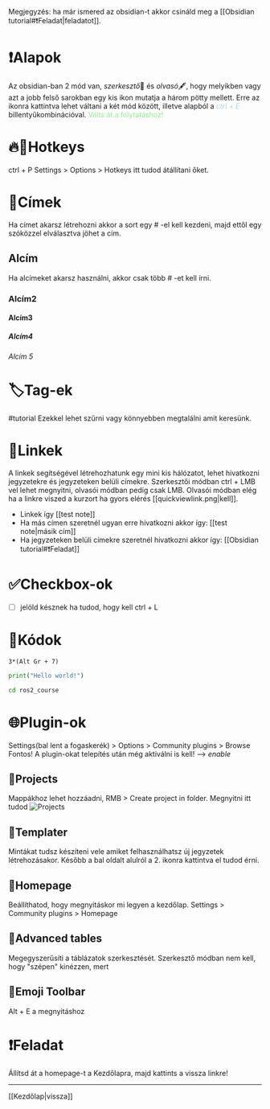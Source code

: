 
Megjegyzés: ha már ismered az obsidian-t akkor csináld meg a [[Obsidian tutorial#❗Feladat|feladatot]].
# ❗Alapok
Az obsidian-ban 2 mód van, *szerkesztő*📖 és *olvasó*🖋️, hogy melyikben vagy azt a jobb felső sarokban egy kis ikon mutatja a három pötty mellett. Erre az ikonra kattintva lehet váltani a két mód között, illetve alapból a <font color="lightblue">*ctrl + E*</font> billentyűkombinációval. 
<font color="lightgreen">Válts át a folytatáshoz!</font>  

# 🔥🔑Hotkeys
ctrl + P 
Settings > Options > Hotkeys itt tudod átállítani őket.

# 📰Címek
Ha címet akarsz létrehozni akkor a sort egy # -el kell kezdeni, majd ettől egy szóközzel elválasztva jöhet a cím. 
## Alcím 
Ha alcímeket akarsz használni, akkor csak több # -et kell írni.
### Alcím2
#### Alcím3
##### Alcím4
###### Alcím 5

# 🏷️Tag-ek
#tutorial Ezekkel lehet szűrni vagy könnyebben megtalálni amit keresünk.

# 🔗Linkek
A linkek segítségével létrehozhatunk egy mini kis hálózatot, lehet hivatkozni jegyzetekre és jegyzeteken belüli címekre. Szerkesztői módban ctrl + LMB vel lehet megnyitni, olvasói módban pedig csak LMB. Olvasói módban elég ha a linkre viszed a kurzort ha gyors elérés [[quickviewlink.png|kell]].
 - Linkek így
[[test note]]
 - Ha más címen szeretnél ugyan erre hivatkozni akkor így:
[[test note|másik cím]]
 - Ha jegyzeteken belüli címekre szeretnél hivatkozni akkor így:
[[Obsidian tutorial#❗Feladat]]

# ✅Checkbox-ok
- [ ]  jelöld késznek ha tudod, hogy kell
	ctrl + L 

# 🐍Kódok
```ide kell a programnyelv
3*(Alt Gr + 7)
```

```python
print("Hello world!")
```

```bash
cd ros2_course
```

# 🌐Plugin-ok

Settings(bal lent a fogaskerék) > Options > Community plugins > Browse
Fontos! A plugin-okat telepítés után még aktiválni is kell! --> *enable*

## 🔺Projects
Mappákhoz lehet hozzáadni, RMB > Create project in folder. 
Megnyitni itt tudod
![Projects](projects.png)
## 🔺Templater
Mintákat tudsz készíteni vele amiket felhasználhatsz új jegyzetek létrehozásakor. Később a bal oldalt alulról a 2. ikonra kattintva el tudod érni.

## 🔺Homepage
Beállíthatod, hogy megnyitáskor mi legyen a kezdőlap. Settings > Community plugins > Homepage

## 🔺Advanced tables
Megegyszerűsíti a táblázatok szerkesztését. Szerkesztő módban nem kell, hogy "szépen" kinézzen, mert 
## 🔺Emoji Toolbar
Alt + E a megnyitáshoz

# ❗Feladat
Állítsd át a homepage-t a Kezdőlapra, majd kattints a vissza linkre!


---
 [[Kezdőlap|vissza]]

